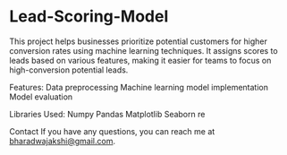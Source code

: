 # Lead-Scoring-Model

This project helps businesses prioritize potential customers for higher conversion rates using machine learning techniques. It assigns scores to leads based on various features, making it easier for teams to focus on high-conversion potential leads.

Features:
Data preprocessing
Machine learning model implementation
Model evaluation

Libraries Used:
Numpy
Pandas
Matplotlib
Seaborn
re

Contact
If you have any questions, you can reach me at bharadwajakshi@gmail.com.
